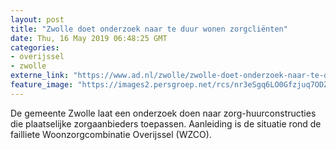 ```yaml
---
layout: post
title: "Zwolle doet onderzoek naar te duur wonen zorgcliënten"
date: Thu, 16 May 2019 06:48:25 GMT
categories: 
- overijssel 
- zwolle 
externe_link: "https://www.ad.nl/zwolle/zwolle-doet-onderzoek-naar-te-duur-wonen-zorgclienten~afc26dcf/"
feature_image: "https://images2.persgroep.net/rcs/nr3eSgq6LO0Gfzjuq7ODZb48twE/diocontent/144634973/_fitwidth/400/?appId=21791a8992982cd8da851550a453bd7f&quality=0.7"
---
```


De gemeente Zwolle laat een onderzoek doen naar zorg-huurconstructies die plaatselijke zorgaanbieders toepassen. Aanleiding is de situatie rond de failliete Woonzorgcombinatie Overijssel (WZCO).

